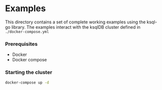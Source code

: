 # Examples

This directory contains a set of complete working examples using the ksql-go library. The examples interact with the ksqlDB cluster defined in `./docker-compose.yml`

### Prerequisites

- Docker
- Docker compose

### Starting the cluster

```sh
docker-compose up -d
```
